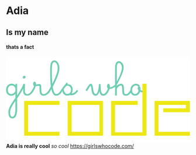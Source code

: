 # Adia
## Is my name
#### thats a fact
![GWC logo](https://github.com/turtlechan/dog/blob/develop/images/pic.png)
**Adia is really cool**
*so cool*
https://girlswhocode.com/
